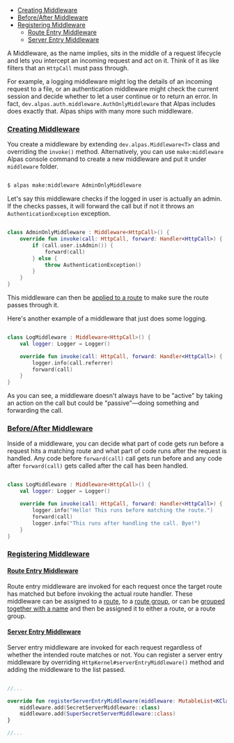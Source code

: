 - [Creating Middleware](#creating-middleware)
- [Before/After Middleware](#before-after)
- [Registering Middleware](#registering-middleware)
    - [Route Entry Middleware](#route-entry-middleware)
    - [Server Entry Middleware](#server-entry-middleware)

A Middleware, as the name implies, sits in the middle of a request lifecycle and lets you intercept an
incoming request and act on it. Think of it as like filters that an `HttpCall` must pass through. 

For example, a logging middleware might log the details of an incoming request to a file, or an authentication
middleware might check the current session and decide whether to let a user continue or to return an error.
In fact, `dev.alpas.auth.middleware.AuthOnlyMiddleware` that Alpas includes does exactly that. Alpas
ships with many more such middleware.

<a name="creating-middleware"></a>
### [Creating Middleware](#creating-middleware)

You create a middleware by extending `dev.alpas.Middleware<T>` class and overriding the `invoke()` method.
Alternatively, you can use `make:middleware` Alpas console command to create a new middleware and put
it under `middleware` folder.

```bash

$ alpas make:middleware AdminOnlyMiddleware

```

Let's say this middleware checks if the logged in user is actually an admin. If the checks passes,
it will forward the call but if not it throws an `AuthenticationException` exception.

<span class="line-numbers" data-start="8" data-file="middleware/AdminOnlyMiddleware.kt">

```kotlin

class AdminOnlyMiddleware : Middleware<HttpCall>() {
    override fun invoke(call: HttpCall, forward: Handler<HttpCall>) {
        if (call.user.isAdmin()) {
            forward(call)
        } else {
            throw AuthenticationException()
        }
    }
}

```

</span>

This middleware can then be [applied to a route](/docs/routing#route-middleware) to make sure the route
passes through it.

Here's another example of a middleware that just does some logging.

<span class="line-numbers" data-start="7" data-file="middleware/LogMiddleware.kt">

```kotlin

class LogMiddleware : Middleware<HttpCall>() {
    val logger: Logger = Logger()

    override fun invoke(call: HttpCall, forward: Handler<HttpCall>) {
        logger.info(call.referrer)
        forward(call)
    }
}

```

</span>

As you can see, a middleware doesn't always have to be "active" by taking an action on the call
but could be "passive"—doing something and forwarding the call.

<a name="before-after"></a>
### [Before/After Middleware](#before-after)

Inside of a middleware, you can decide what part of code gets run before a request hits a matching route
and what part of code runs after the request is handled. Any code before `forward(call)` call gets
run before and any code after `forward(call)` gets called after the call has been handled.

<span class="line-numbers" data-start="7" data-file="middleware/LogMiddleware.kt">

```kotlin

class LogMiddleware : Middleware<HttpCall>() {
    val logger: Logger = Logger()

    override fun invoke(call: HttpCall, forward: Handler<HttpCall>) {
        logger.info("Hello! This runs before matching the route.")
        forward(call)
        logger.info("This runs after handling the call. Bye!")
    }
}

```

</span>

<a name="registering-middleware"></a>
### [Registering Middleware](#registering-middleware)

<a name="route-entry-middleware"></a>
#### [Route Entry Middleware](#route-entry-middleware)

Route entry middleware are invoked for each request once the target route has matched but before invoking
the actual route handler. These middleware can be assigned to a [route](#/docs/routing#route-middleware),
to a [route group](#/docs/routing#group-middleware), or can be
[grouped together with a name](#named-middleware-group)
and then be assigned it to either a route, or a route group.

<a name="server-entry-middleware"></a>
#### [Server Entry Middleware](#server-entry-middleware)

Server entry middleware are invoked for each request regardless of whether the intended route matches or not. 
You can register a server entry middleware by overriding `HttpKernel#serverEntryMiddleware()` method and
adding the middleware to the list passed.

<span class="line-numbers" data-start="18" data-file="HttpKernel.kt">

```kotlin

//...

override fun registerServerEntryMiddleware(middleware: MutableList<KClass<out Middleware<HttpCall>>>) {
    middleware.add(SecretServerMiddleware::class)
    middleware.add(SuperSecretServerMiddleware::class)
}

//...

```

</span>
